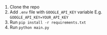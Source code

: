 1. Clone the repo
2. Add `.env` file with `GOOGLE_API_KEY` variable E.g. `GOOGLE_API_KEY=YOUR_API_KEY`
3. Run `pip install -r requirements.txt`
4. Run `python main.py`
